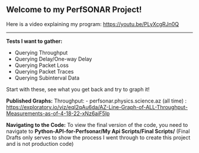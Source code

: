 ## Welcome to my PerfSONAR Project!
Here is a video explaining my program: https://youtu.be/PLyXcgRJn0Q

---- 
**Tests I want to gather:**
- Querying Throughput
- Querying Delay/One-way Delay
- Querying Packet Loss
- Querying Packet Traces
- Querying Subinterval Data

Start with these, see what you get back and try to graph it!


**Published Graphs:**
Throughput:
    - perfsonar.physics.science.az (all time) : https://exploratory.io/viz/eqI2qAu6da/AZ-Line-Graph-of-ALL-Throughput-Measurements-as-of-4-18-22-xNz6aiF5lp

**Navigating to the Code:**
 To view the final version of the code, you need to navigate to __Python-API-for-Perfsonar/My Api Scripts/Final Scripts/__ 
 (Final Drafts only serves to show the process I went through to create this project and is not production code)
